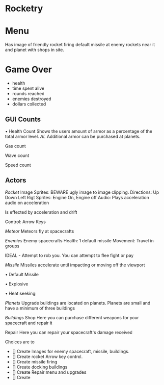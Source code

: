 # Rocketry

# Menu

Has image of friendly rocket firing default missile at enemy rockets near it and planet with shops in site. 

# Game Over

- health
- time spent alive
- rounds reached
- enemies destroyed
- dollars collected


## GUI Counts

• Health Count
Shows the users amount of armor as a percentage of the total armor level. *AL* Additional armor can be purchased at planets. 

Gas count

Wave count

Speed count


## Actors
*Rocket*
Image Sprites: BEWARE ugly image to image clipping. 
Directions: Up Down Left Rigt
Sprites: Engine On, Engine off
Audio: Plays acceleration audio on acceleration

Is effected by acceleration and drift

Control: Arrow Keys

*Meteor* 
Meteors fly at spacecrafts

*Enemies* 
Enemy spacecrafts
Health: 1 default missile
Movement: Travel in groups

IDEAL - Attempt to rob you. You can attempt to flee fight or pay

*Missile*
Missiles accelerate until impacting or moving off the viewport

• Default Missile

• Explosive

• Heat seeking


*Planets* 
Upgrade buildings are located on planets. Planets are small and have a minimum of three buildings

*Buildings*
Shop
Here you can purchase different weapons for your spacecraft and repair it

Repair
Here you can repair your spacecraft's damage received

Choices are to 

- [] Create Images for enemy spacecraft, missile, buildings.
- [] Create rocket Arrow key control.
- [] Create missile firing
- [] Create docking buildings
- [] Create Repair menu and upgrades
- [] Create 


